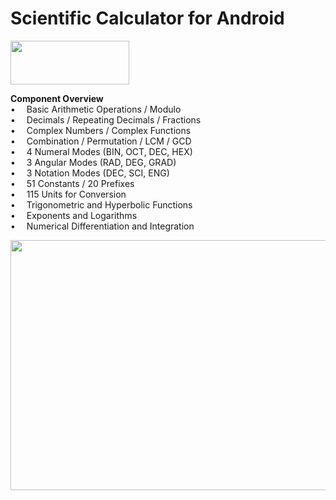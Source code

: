 # Scientific Calculator for Android

<a href="https://play.google.com/store/apps/details?id=org.lehmenkuehler.calculator">
<img src="https://raw.githubusercontent.com/lndrlhmnkhlr/scientific-calculator/master/googleplay/get_it_on_google_play.png" 
width="190" height="70">
</a>

<b>Component Overview</b> <br>
&#8226;&#8195; Basic Arithmetic Operations / Modulo <br>
&#8226;&#8195; Decimals / Repeating Decimals / Fractions <br>
&#8226;&#8195; Complex Numbers / Complex Functions <br>
&#8226;&#8195; Combination / Permutation / LCM / GCD <br>
&#8226;&#8195; 4 Numeral Modes (BIN, OCT, DEC, HEX) <br>
&#8226;&#8195; 3 Angular Modes (RAD, DEG, GRAD) <br>
&#8226;&#8195; 3 Notation Modes (DEC, SCI, ENG) <br>
&#8226;&#8195; 51 Constants / 20 Prefixes <br>
&#8226;&#8195; 115 Units for Conversion <br>
&#8226;&#8195; Trigonometric and Hyperbolic Functions <br>
&#8226;&#8195; Exponents and Logarithms <br>
&#8226;&#8195; Numerical Differentiation and Integration <br>

 <img src="https://raw.githubusercontent.com/lndrlhmnkhlr/scientific-calculator/master/googleplay/007.png" 
 width="683" height="400">
